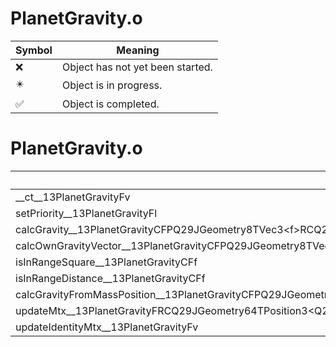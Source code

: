 # PlanetGravity.o
| Symbol | Meaning 
| ------------- | ------------- 
| :x: | Object has not yet been started. 
| :eight_pointed_black_star: | Object is in progress. 
| :white_check_mark: | Object is completed. 


# PlanetGravity.o
| Symbol | Decompiled? |
| ------------- | ------------- |
| __ct__13PlanetGravityFv | :white_check_mark: |
| setPriority__13PlanetGravityFl | :white_check_mark: |
| calcGravity__13PlanetGravityCFPQ29JGeometry8TVec3&lt;f&gt;RCQ29JGeometry8TVec3&lt;f&gt; | :white_check_mark: |
| calcOwnGravityVector__13PlanetGravityCFPQ29JGeometry8TVec3&lt;f&gt;PfRCQ29JGeometry8TVec3&lt;f&gt; | :white_check_mark: |
| isInRangeSquare__13PlanetGravityCFf | :white_check_mark: |
| isInRangeDistance__13PlanetGravityCFf | :white_check_mark: |
| calcGravityFromMassPosition__13PlanetGravityCFPQ29JGeometry8TVec3&lt;f&gt;PfRCQ29JGeometry8TVec3&lt;f&gt;RCQ29JGeometry8TVec3&lt;f&gt; | :white_check_mark: |
| updateMtx__13PlanetGravityFRCQ29JGeometry64TPosition3&lt;Q29JGeometry38TMatrix34&lt;Q29JGeometry13SMatrix34C&lt;f&gt;&gt;&gt; | :white_check_mark: |
| updateIdentityMtx__13PlanetGravityFv | :white_check_mark: |

